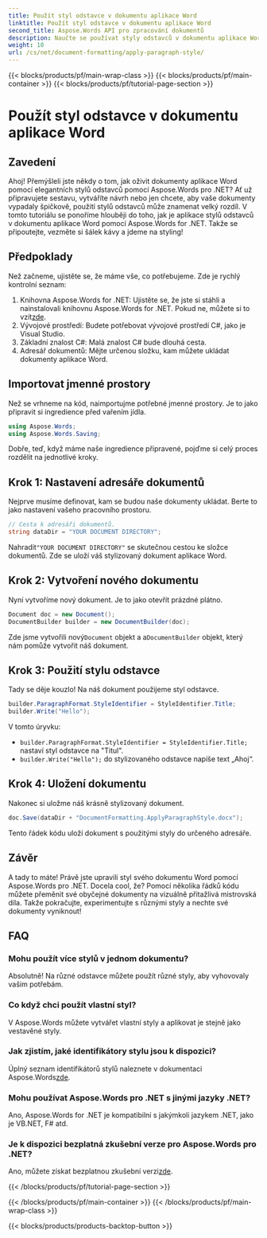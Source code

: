 ```yaml
---
title: Použít styl odstavce v dokumentu aplikace Word
linktitle: Použít styl odstavce v dokumentu aplikace Word
second_title: Aspose.Words API pro zpracování dokumentů
description: Naučte se používat styly odstavců v dokumentu aplikace Word pomocí Aspose.Words for .NET. Postupujte podle našeho podrobného průvodce pro vyleštěný profesionální dokument.
weight: 10
url: /cs/net/document-formatting/apply-paragraph-style/
---
```


{{< blocks/products/pf/main-wrap-class >}}
{{< blocks/products/pf/main-container >}}
{{< blocks/products/pf/tutorial-page-section >}}

# Použít styl odstavce v dokumentu aplikace Word

## Zavedení

Ahoj! Přemýšleli jste někdy o tom, jak oživit dokumenty aplikace Word pomocí elegantních stylů odstavců pomocí Aspose.Words pro .NET? Ať už připravujete sestavu, vytváříte návrh nebo jen chcete, aby vaše dokumenty vypadaly špičkově, použití stylů odstavců může znamenat velký rozdíl. V tomto tutoriálu se ponoříme hlouběji do toho, jak je aplikace stylů odstavců v dokumentu aplikace Word pomocí Aspose.Words for .NET. Takže se připoutejte, vezměte si šálek kávy a jdeme na styling!

## Předpoklady

Než začneme, ujistěte se, že máme vše, co potřebujeme. Zde je rychlý kontrolní seznam:

1.  Knihovna Aspose.Words for .NET: Ujistěte se, že jste si stáhli a nainstalovali knihovnu Aspose.Words for .NET. Pokud ne, můžete si to vzít[zde](https://releases.aspose.com/words/net/).
2. Vývojové prostředí: Budete potřebovat vývojové prostředí C#, jako je Visual Studio.
3. Základní znalost C#: Malá znalost C# bude dlouhá cesta.
4. Adresář dokumentů: Mějte určenou složku, kam můžete ukládat dokumenty aplikace Word.

## Importovat jmenné prostory

Než se vrhneme na kód, naimportujme potřebné jmenné prostory. Je to jako připravit si ingredience před vařením jídla.

```csharp
using Aspose.Words;
using Aspose.Words.Saving;
```

Dobře, teď, když máme naše ingredience připravené, pojďme si celý proces rozdělit na jednotlivé kroky.

## Krok 1: Nastavení adresáře dokumentů

Nejprve musíme definovat, kam se budou naše dokumenty ukládat. Berte to jako nastavení vašeho pracovního prostoru.

```csharp
// Cesta k adresáři dokumentů.
string dataDir = "YOUR DOCUMENT DIRECTORY";
```

 Nahradit`"YOUR DOCUMENT DIRECTORY"` se skutečnou cestou ke složce dokumentů. Zde se uloží váš stylizovaný dokument aplikace Word.

## Krok 2: Vytvoření nového dokumentu

Nyní vytvoříme nový dokument. Je to jako otevřít prázdné plátno.

```csharp
Document doc = new Document();
DocumentBuilder builder = new DocumentBuilder(doc);
```

 Zde jsme vytvořili nový`Document` objekt a a`DocumentBuilder` objekt, který nám pomůže vytvořit náš dokument.

## Krok 3: Použití stylu odstavce

Tady se děje kouzlo! Na náš dokument použijeme styl odstavce.

```csharp
builder.ParagraphFormat.StyleIdentifier = StyleIdentifier.Title;
builder.Write("Hello");
```

V tomto úryvku:
- `builder.ParagraphFormat.StyleIdentifier = StyleIdentifier.Title;` nastaví styl odstavce na "Titul".
- `builder.Write("Hello");` do stylizovaného odstavce napíše text „Ahoj“.

## Krok 4: Uložení dokumentu

Nakonec si uložme náš krásně stylizovaný dokument.

```csharp
doc.Save(dataDir + "DocumentFormatting.ApplyParagraphStyle.docx");
```

Tento řádek kódu uloží dokument s použitými styly do určeného adresáře.

## Závěr

A tady to máte! Právě jste upravili styl svého dokumentu Word pomocí Aspose.Words pro .NET. Docela cool, že? Pomocí několika řádků kódu můžete přeměnit své obyčejné dokumenty na vizuálně přitažlivá mistrovská díla. Takže pokračujte, experimentujte s různými styly a nechte své dokumenty vyniknout!

## FAQ

### Mohu použít více stylů v jednom dokumentu?

Absolutně! Na různé odstavce můžete použít různé styly, aby vyhovovaly vašim potřebám.

### Co když chci použít vlastní styl?

V Aspose.Words můžete vytvářet vlastní styly a aplikovat je stejně jako vestavěné styly.

### Jak zjistím, jaké identifikátory stylu jsou k dispozici?

 Úplný seznam identifikátorů stylů naleznete v dokumentaci Aspose.Words[zde](https://reference.aspose.com/words/net/).

### Mohu používat Aspose.Words pro .NET s jinými jazyky .NET?

Ano, Aspose.Words for .NET je kompatibilní s jakýmkoli jazykem .NET, jako je VB.NET, F# atd.

### Je k dispozici bezplatná zkušební verze pro Aspose.Words pro .NET?

 Ano, můžete získat bezplatnou zkušební verzi[zde](https://releases.aspose.com/).

{{< /blocks/products/pf/tutorial-page-section >}}

{{< /blocks/products/pf/main-container >}}
{{< /blocks/products/pf/main-wrap-class >}}

{{< blocks/products/products-backtop-button >}}
